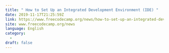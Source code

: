 ```yaml
---
title: " How to Set Up an Integrated Development Environment (IDE) "
date: 2019-11-17T21:25:59Z
link: https://www.freecodecamp.org/news/how-to-set-up-an-integrated-development-environment-ide/?utm_medium=RSS&utm_source=news.12bit.vn
site: www.freecodecamp.org/news
language: English
category:
  -   
draft: false
---
```

